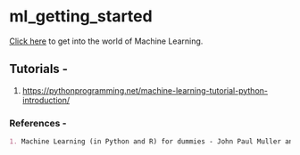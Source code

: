 # ml_getting_started

[Click here](/SUMMARY.md) to get into the world of Machine Learning.

## Tutorials - 
1. https://pythonprogramming.net/machine-learning-tutorial-python-introduction/

### References -  
```markdown
1. Machine Learning (in Python and R) for dummies - John Paul Muller and Luca Massaron
```

